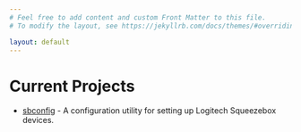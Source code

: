 ```yaml
---
# Feel free to add content and custom Front Matter to this file.
# To modify the layout, see https://jekyllrb.com/docs/themes/#overriding-theme-defaults

layout: default
---
```


Current Projects
================
* [sbconfig](gosqueeze) - A configuration utility for setting up Logitech Squeezebox devices.